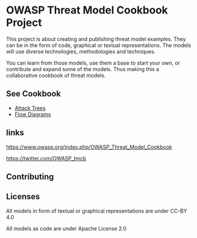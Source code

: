 # OWASP Threat Model Cookbook Project

This project is about creating and publishing threat model examples. They can be in the form of code, graphical or textual representations. The models will use diverse technologies, methodologies and techniques.

You can learn from those models, use them a base to start your own, or contribute and expand some of the models. Thus making this a collaborative cookbook of threat models.

## See Cookbook 

- [Attack Trees](Attack%20Tree)
- [Flow Diagrams](Flow%20Diagram)

## links

https://www.owasp.org/index.php/OWASP_Threat_Model_Cookbook

https://twitter.com/OWASP_tmcb

## Contributing

## Licenses

All models in form of textual or graphical representations are under CC-BY 4.0

All models as code are under Apache License 2.0

